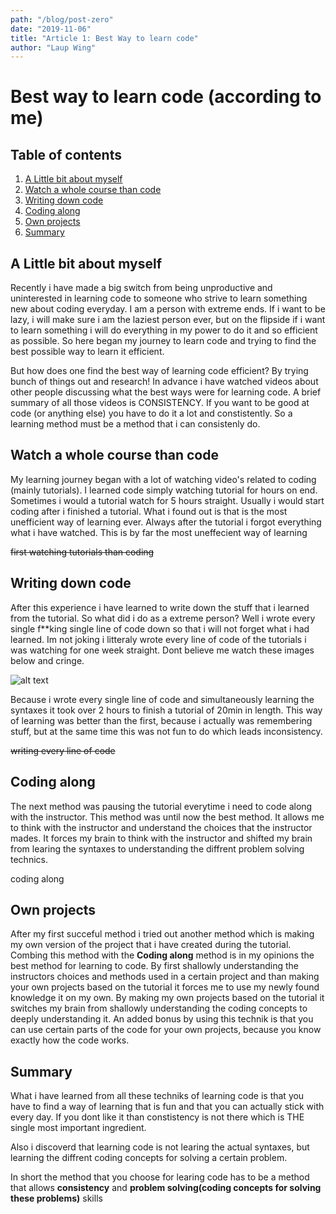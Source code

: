```yaml
---
path: "/blog/post-zero"
date: "2019-11-06"
title: "Article 1: Best Way to learn code"
author: "Laup Wing"
---
```


# Best way to learn code (according to me)
## Table of contents
1. [A Little bit about myself](#a-little-bit-about-myself)
2. [Watch a whole course than code](#watch-a-whole-course-than-code)
3. [Writing down code](#writing-down-code)
4. [Coding along](#coding-along)
5. [Own projects](#own-projects)
6. [Summary](#summary)

## A Little bit about myself
Recently i have made a big switch from being unproductive and uninterested in learning code to someone who strive to learn something new about coding everyday. I am a person with extreme ends. If i want to be lazy, i will make sure i am the laziest person ever, but on the flipside if i want to learn something i will do everything in my power to do it and so efficient as possible. So here began my journey to learn code and trying to find the best possible way to learn it efficient.

But how does one find the best way of learning code efficient? By trying bunch of things out and research! In advance i have watched videos about other people discussing what the best ways were for learning code. A brief summary of all those videos is CONSISTENCY. If you want to be good at code (or anything else) you have to do it a lot and constistently. So a learning method must be a method that i can consistenly do.

## Watch a whole course than code
My learning journey began with a lot of watching video's related to coding (mainly tutorials). I learned code simply watching tutorial for hours on end. Sometimes i would a tutorial watch for 5 hours straight. Usually i would start coding after i finished a tutorial. What i found out is that is the most unefficient way of learning ever. Always after the tutorial i forgot everything what i have watched. This is by far the most uneffecient way of learning

~~first watching tutorials than coding~~

## Writing down code
After this experience i have learned to write down the stuff that i learned from the tutorial. So what did i do as a extreme person? Well i wrote every single f**king single line of code down so that i will not forget what i had learned. Im not joking i litteraly wrote every line of code of the tutorials i was watching for one week straight. Dont believe me watch these images below and cringe.

![alt text](http://via.placeholder.com/640x360)

Because i wrote every single line of code and simultaneously learning the syntaxes it took over 2  hours to finish a tutorial of 20min in length. This way of learning was better than the first, because i actually was remembering stuff, but at the same time this was not fun to do which leads inconsistency. 

~~writing every line of code~~

## Coding along
The next method was pausing the tutorial everytime i need to code along with the instructor. This method was until now the best method. It allows me to think with the instructor and understand the choices that the instructor mades. It forces my brain to think with the instructor and shifted my brain from learing the syntaxes to understanding the diffrent problem solving technics.

coding along

## Own projects
After my first succeful method i tried out another method which is making my own version of the project that i have created during the tutorial. Combing this method with the **Coding along** method is in my opinions the best method for learning to code. By first shallowly understanding the instructors choices and methods used in a certain project and than making your own projects based on the tutorial it forces me to use my newly found knowledge it on my own. By making my own projects based on the tutorial it switches my brain from shallowly understanding the coding concepts to deeply understanding it. An added bonus by using this technik is that you can use certain parts of the code for your own projects, because you know exactly how the code works.


## Summary
What i have learned from all these techniks of learning code is that you have to find a way of learning that is fun and that you can actually stick with every day. If you dont like it than constistency is not there which is THE single most important ingredient. 

Also i discoverd that learning code is not learing the actual syntaxes, but learning the diffrent coding concepts for solving a certain problem. 

In short the method that you choose for learing code has to be a method that allows **consistency** and **problem solving(coding concepts for solving these problems)** skills


